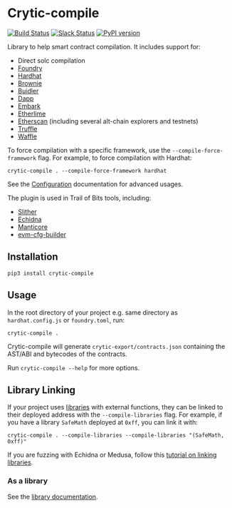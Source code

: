 # Crytic-compile
[![Build Status](https://img.shields.io/github/actions/workflow/status/crytic/crytic-compile/ci.yml?branch=master)](https://github.com/crytic/crytic-compile/actions?query=workflow%3ACI)
[![Slack Status](https://slack.empirehacking.nyc/badge.svg)](https://slack.empirehacking.nyc)
[![PyPI version](https://badge.fury.io/py/crytic-compile.svg)](https://badge.fury.io/py/crytic-compile)

Library to help smart contract compilation. It includes support for:
- Direct solc compilation
- [Foundry](https://github.com/foundry-rs/foundry/)
- [Hardhat](https://github.com/nomiclabs/hardhat)
- [Brownie](https://github.com/iamdefinitelyahuman/brownie)
- [Buidler](https://github.com/nomiclabs/buidler)
- [Dapp](https://dapp.tools/dapp/)
- [Embark](https://embark.status.im/)
- [Etherlime](https://github.com/LimeChain/etherlime)
- [Etherscan](https://etherscan.io/) (including several alt-chain explorers and testnets)
- [Truffle](https://truffleframework.com/)
- [Waffle](https://github.com/EthWorks/Waffle)

To force compilation with a specific framework, use the `--compile-force-framework` flag. For example, to force compilation with Hardhat:

```shell
crytic-compile . --compile-force-framework hardhat
```

See the [Configuration](https://github.com/crytic/crytic-compile/wiki/Configuration) documentation for advanced usages.

The plugin is used in Trail of Bits tools, including:
- [Slither](https://github.com/crytic/slither)
- [Echidna](https://github.com/crytic/echidna)
- [Manticore](https://github.com/trailofbits/manticore/)
- [evm-cfg-builder](https://github.com/crytic/evm_cfg_builder)


## Installation

```shell
pip3 install crytic-compile
```

## Usage

In the root directory of your project e.g. same directory as `hardhat.config.js` or `foundry.toml`, run:

```shell
crytic-compile .
```

Crytic-compile will generate `crytic-export/contracts.json` containing the AST/ABI and bytecodes of the contracts.

Run `crytic-compile --help` for more options.

## Library Linking

If your project uses [libraries](https://docs.soliditylang.org/en/latest/contracts.html#libraries) with external functions, they can be linked to their deployed address with the `--compile-libraries` flag. For example, if you have a library `SafeMath` deployed at `0xff`, you can link it with:


```shell
crytic-compile . --compile-libraries --compile-libraries "(SafeMath, 0xff)"
```

If you are fuzzing with Echidna or Medusa, follow this [tutorial on linking libraries](https://secure-contracts.com/program-analysis/echidna/advanced/working-with-libraries.html?highlight=library#linking-libraries).

### As a library

See the [library documentation](https://github.com/crytic/crytic-compile/wiki/Library-Documentation).
